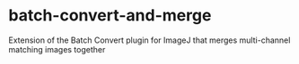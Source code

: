 # batch-convert-and-merge
Extension of the Batch Convert plugin for ImageJ that merges multi-channel matching images together
